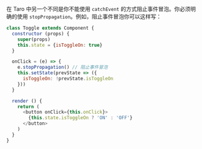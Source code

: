 在 Taro 中另一个不同是你不能使用 `catchEvent` 的方式阻止事件冒泡。你必须明确的使用 `stopPropagation`。例如，阻止事件冒泡你可以这样写：

```js
class Toggle extends Component {
  constructor (props) {
    super(props)
    this.state = {isToggleOn: true}
  }

  onClick = (e) => {
    e.stopPropagation() // 阻止事件冒泡
    this.setState(prevState => ({
      isToggleOn: !prevState.isToggleOn
    }))
  }

  render () {
    return (
      <button onClick={this.onClick}>
        {this.state.isToggleOn ? 'ON' : 'OFF'}
      </button>
    )
  }
}
```
